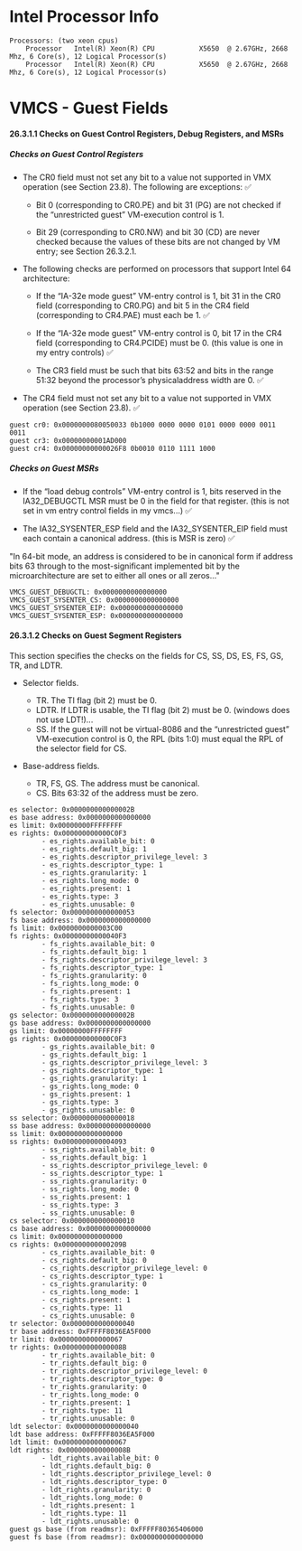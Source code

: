 # Intel Processor Info

```
Processors: (two xeon cpus)
    Processor	Intel(R) Xeon(R) CPU           X5650  @ 2.67GHz, 2668 Mhz, 6 Core(s), 12 Logical Processor(s)
    Processor	Intel(R) Xeon(R) CPU           X5650  @ 2.67GHz, 2668 Mhz, 6 Core(s), 12 Logical Processor(s)
```

# VMCS - Guest Fields

#### 26.3.1.1 Checks on Guest Control Registers, Debug Registers, and MSRs

##### Checks on Guest Control Registers

* The CR0 field must not set any bit to a value not supported in VMX operation (see Section 23.8). The following
are exceptions: :white_check_mark:

    - Bit 0 (corresponding to CR0.PE) and bit 31 (PG) are not checked if the “unrestricted guest” VM-execution
control is 1.

    - Bit 29 (corresponding to CR0.NW) and bit 30 (CD) are never checked because the values of these bits are
not changed by VM entry; see Section 26.3.2.1.

* The following checks are performed on processors that support Intel 64 architecture:

    - If the “IA-32e mode guest” VM-entry control is 1, bit 31 in the CR0 field (corresponding to CR0.PG) and
bit 5 in the CR4 field (corresponding to CR4.PAE) must each be 1. :white_check_mark:

    - If the “IA-32e mode guest” VM-entry control is 0, bit 17 in the CR4 field (corresponding to CR4.PCIDE)
must be 0. (this value is one in my entry controls) :white_check_mark:

    - The CR3 field must be such that bits 63:52 and bits in the range 51:32 beyond the processor’s physicaladdress
width are 0. :white_check_mark:

* The CR4 field must not set any bit to a value not supported in VMX operation (see Section 23.8). :white_check_mark:

```
guest cr0: 0x0000000080050033 0b1000 0000 0000 0101 0000 0000 0011 0011
guest cr3: 0x00000000001AD000
guest cr4: 0x00000000000026F8 0b0010 0110 1111 1000
```

##### Checks on Guest MSRs

* If the “load debug controls” VM-entry control is 1, bits reserved in the IA32_DEBUGCTL MSR must be 0 in the
field for that register. (this is not set in vm entry control fields in my vmcs...) :white_check_mark:

* The IA32_SYSENTER_ESP field and the IA32_SYSENTER_EIP field must each contain a canonical address. (this is MSR is zero) :white_check_mark:

"In 64-bit mode, an address is considered to be in canonical form if address bits 63 through to the most-significant implemented bit by the microarchitecture are set to either all ones or all zeros..."

```
VMCS_GUEST_DEBUGCTL: 0x0000000000000000
VMCS_GUEST_SYSENTER_CS: 0x0000000000000000
VMCS_GUEST_SYSENTER_EIP: 0x0000000000000000
VMCS_GUEST_SYSENTER_ESP: 0x0000000000000000
```

#### 26.3.1.2 Checks on Guest Segment Registers

This section specifies the checks on the fields for CS, SS, DS, ES, FS, GS, TR, and LDTR.

* Selector fields.

    - TR. The TI flag (bit 2) must be 0.
    - LDTR. If LDTR is usable, the TI flag (bit 2) must be 0. (windows does not use LDT!)...
    - SS. If the guest will not be virtual-8086 and the “unrestricted guest” VM-execution control is 0, the RPL
(bits 1:0) must equal the RPL of the selector field for CS.

* Base-address fields.

    - TR, FS, GS. The address must be canonical.
    - CS. Bits 63:32 of the address must be zero.

```
es selector: 0x000000000000002B
es base address: 0x0000000000000000
es limit: 0x00000000FFFFFFFF
es rights: 0x000000000000C0F3
		- es_rights.available_bit: 0
		- es_rights.default_big: 1
		- es_rights.descriptor_privilege_level: 3
		- es_rights.descriptor_type: 1
		- es_rights.granularity: 1
		- es_rights.long_mode: 0
		- es_rights.present: 1
		- es_rights.type: 3
		- es_rights.unusable: 0
fs selector: 0x0000000000000053
fs base address: 0x0000000000000000
fs limit: 0x0000000000003C00
fs rights: 0x00000000000040F3
		- fs_rights.available_bit: 0
		- fs_rights.default_big: 1
		- fs_rights.descriptor_privilege_level: 3
		- fs_rights.descriptor_type: 1
		- fs_rights.granularity: 0
		- fs_rights.long_mode: 0
		- fs_rights.present: 1
		- fs_rights.type: 3
		- fs_rights.unusable: 0
gs selector: 0x000000000000002B
gs base address: 0x0000000000000000
gs limit: 0x00000000FFFFFFFF
gs rights: 0x000000000000C0F3
		- gs_rights.available_bit: 0
		- gs_rights.default_big: 1
		- gs_rights.descriptor_privilege_level: 3
		- gs_rights.descriptor_type: 1
		- gs_rights.granularity: 1
		- gs_rights.long_mode: 0
		- gs_rights.present: 1
		- gs_rights.type: 3
		- gs_rights.unusable: 0
ss selector: 0x0000000000000018
ss base address: 0x0000000000000000
ss limit: 0x0000000000000000
ss rights: 0x0000000000004093
		- ss_rights.available_bit: 0
		- ss_rights.default_big: 1
		- ss_rights.descriptor_privilege_level: 0
		- ss_rights.descriptor_type: 1
		- ss_rights.granularity: 0
		- ss_rights.long_mode: 0
		- ss_rights.present: 1
		- ss_rights.type: 3
		- ss_rights.unusable: 0
cs selector: 0x0000000000000010
cs base address: 0x0000000000000000
cs limit: 0x0000000000000000
cs rights: 0x000000000000209B
		- cs_rights.available_bit: 0
		- cs_rights.default_big: 0
		- cs_rights.descriptor_privilege_level: 0
		- cs_rights.descriptor_type: 1
		- cs_rights.granularity: 0
		- cs_rights.long_mode: 1
		- cs_rights.present: 1
		- cs_rights.type: 11
		- cs_rights.unusable: 0
tr selector: 0x0000000000000040
tr base address: 0xFFFFF8036EA5F000
tr limit: 0x0000000000000067
tr rights: 0x000000000000008B
		- tr_rights.available_bit: 0
		- tr_rights.default_big: 0
		- tr_rights.descriptor_privilege_level: 0
		- tr_rights.descriptor_type: 0
		- tr_rights.granularity: 0
		- tr_rights.long_mode: 0
		- tr_rights.present: 1
		- tr_rights.type: 11
		- tr_rights.unusable: 0
ldt selector: 0x0000000000000040
ldt base address: 0xFFFFF8036EA5F000
ldt limit: 0x0000000000000067
ldt rights: 0x000000000000008B
		- ldt_rights.available_bit: 0
		- ldt_rights.default_big: 0
		- ldt_rights.descriptor_privilege_level: 0
		- ldt_rights.descriptor_type: 0
		- ldt_rights.granularity: 0
		- ldt_rights.long_mode: 0
		- ldt_rights.present: 1
		- ldt_rights.type: 11
		- ldt_rights.unusable: 0
guest gs base (from readmsr): 0xFFFFF80365406000
guest fs base (from readmsr): 0x0000000000000000
```